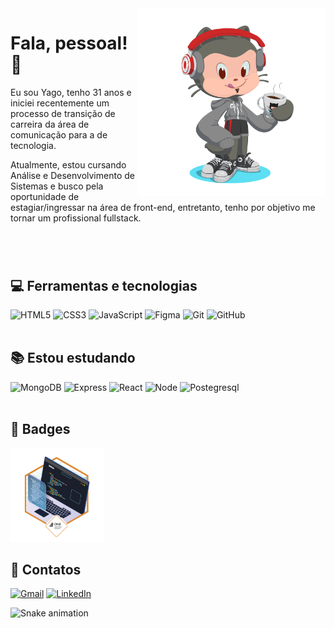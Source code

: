 <img src="./imgs/octocat-1687190066376.png" width="300 " height="300" align="right"/>

# Fala, pessoal! :call_me_hand:

<p>Eu sou  Yago, tenho 31 anos e iniciei recentemente um processo de transição de carreira da área de comunicação para a de tecnologia. 

Atualmente, estou cursando Análise e Desenvolvimento de Sistemas e busco pela oportunidade de estagiar/ingressar na área de front-end, entretanto, tenho por objetivo me tornar um profissional fullstack.
#
<br>

## :computer: Ferramentas e tecnologias
<div>
 <img src="https://cdn.jsdelivr.net/gh/devicons/devicon/icons/html5/html5-plain-wordmark.svg" width=40px alt="HTML5"/>
 <img src="https://cdn.jsdelivr.net/gh/devicons/devicon/icons/css3/css3-plain-wordmark.svg" width=40px alt="CSS3"/>
 <img src="https://cdn.jsdelivr.net/gh/devicons/devicon/icons/javascript/javascript-original.svg" width=40px alt="JavaScript"/>
 <img src="https://cdn.jsdelivr.net/gh/devicons/devicon/icons/figma/figma-original.svg" width=40px alt="Figma"/>
 <img src="https://cdn.jsdelivr.net/gh/devicons/devicon/icons/git/git-original.svg" width=40px alt="Git"/>
 <img src="https://cdn.jsdelivr.net/gh/devicons/devicon/icons/github/github-original.svg" width=40px alt="GitHub"/>
</div>
<br>

## :books: Estou estudando
<div>
 <img src="https://cdn.jsdelivr.net/gh/devicons/devicon/icons/mongodb/mongodb-plain-wordmark.svg" width=40px alt="MongoDB"/>
 <img src="https://cdn.jsdelivr.net/gh/devicons/devicon/icons/express/express-original.svg" width=32px alt="Express"/>
 <img src="https://cdn.jsdelivr.net/gh/devicons/devicon/icons/react/react-original-wordmark.svg" width=43px alt="React"/>
 <img src="https://cdn.jsdelivr.net/gh/devicons/devicon/icons/nodejs/nodejs-original.svg" width=45px alt="Node"/>
 <img src="https://cdn.jsdelivr.net/gh/devicons/devicon/icons/postgresql/postgresql-plain-wordmark.svg" width=46px alt="Postegresql"/>
</div>
<br>

## :2nd_place_medal: Badges
<div>
  <img src="./imgs/Badge One.png" alt="ONE- Oracle Next Education" width="150px"/>
</div>


## :email: Contatos
[![Gmail](https://img.shields.io/badge/Gmail-D14836?style=for-the-badge&logo=gmail&logoColor=white)](mailto:yago.monteiroo@gmail.com) [![LinkedIn](https://img.shields.io/badge/-LinkedIn-%230077B5?style=for-the-badge&logo=linkedin&logoColor=white)](https://www.linkedin.com/in/yagomonteiro/)

![Snake animation](https://github.com/yagomonteiro/yagomonteiro/blob/output/github-contribution-grid-snake.svg)
